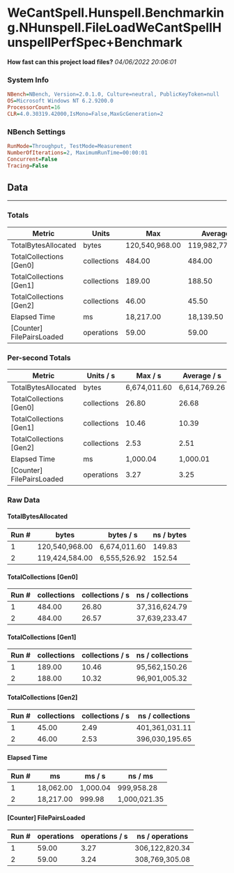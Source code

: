 ﻿# WeCantSpell.Hunspell.Benchmarking.NHunspell.FileLoadWeCantSpellHunspellPerfSpec+Benchmark
__How fast can this project load files?__
_04/06/2022 20:06:01_
### System Info
```ini
NBench=NBench, Version=2.0.1.0, Culture=neutral, PublicKeyToken=null
OS=Microsoft Windows NT 6.2.9200.0
ProcessorCount=16
CLR=4.0.30319.42000,IsMono=False,MaxGcGeneration=2
```

### NBench Settings
```ini
RunMode=Throughput, TestMode=Measurement
NumberOfIterations=2, MaximumRunTime=00:00:01
Concurrent=False
Tracing=False
```

## Data
-------------------

### Totals
|          Metric |           Units |             Max |         Average |             Min |          StdDev |
|---------------- |---------------- |---------------- |---------------- |---------------- |---------------- |
|TotalBytesAllocated |           bytes |  120,540,968.00 |  119,982,776.00 |  119,424,584.00 |      789,402.70 |
|TotalCollections [Gen0] |     collections |          484.00 |          484.00 |          484.00 |            0.00 |
|TotalCollections [Gen1] |     collections |          189.00 |          188.50 |          188.00 |            0.71 |
|TotalCollections [Gen2] |     collections |           46.00 |           45.50 |           45.00 |            0.71 |
|    Elapsed Time |              ms |       18,217.00 |       18,139.50 |       18,062.00 |          109.60 |
|[Counter] FilePairsLoaded |      operations |           59.00 |           59.00 |           59.00 |            0.00 |

### Per-second Totals
|          Metric |       Units / s |         Max / s |     Average / s |         Min / s |      StdDev / s |
|---------------- |---------------- |---------------- |---------------- |---------------- |---------------- |
|TotalBytesAllocated |           bytes |    6,674,011.60 |    6,614,769.26 |    6,555,526.92 |       83,781.32 |
|TotalCollections [Gen0] |     collections |           26.80 |           26.68 |           26.57 |            0.16 |
|TotalCollections [Gen1] |     collections |           10.46 |           10.39 |           10.32 |            0.10 |
|TotalCollections [Gen2] |     collections |            2.53 |            2.51 |            2.49 |            0.02 |
|    Elapsed Time |              ms |        1,000.04 |        1,000.01 |          999.98 |            0.04 |
|[Counter] FilePairsLoaded |      operations |            3.27 |            3.25 |            3.24 |            0.02 |

### Raw Data
#### TotalBytesAllocated
|           Run # |           bytes |       bytes / s |      ns / bytes |
|---------------- |---------------- |---------------- |---------------- |
|               1 |  120,540,968.00 |    6,674,011.60 |          149.83 |
|               2 |  119,424,584.00 |    6,555,526.92 |          152.54 |

#### TotalCollections [Gen0]
|           Run # |     collections | collections / s |ns / collections |
|---------------- |---------------- |---------------- |---------------- |
|               1 |          484.00 |           26.80 |   37,316,624.79 |
|               2 |          484.00 |           26.57 |   37,639,233.47 |

#### TotalCollections [Gen1]
|           Run # |     collections | collections / s |ns / collections |
|---------------- |---------------- |---------------- |---------------- |
|               1 |          189.00 |           10.46 |   95,562,150.26 |
|               2 |          188.00 |           10.32 |   96,901,005.32 |

#### TotalCollections [Gen2]
|           Run # |     collections | collections / s |ns / collections |
|---------------- |---------------- |---------------- |---------------- |
|               1 |           45.00 |            2.49 |  401,361,031.11 |
|               2 |           46.00 |            2.53 |  396,030,195.65 |

#### Elapsed Time
|           Run # |              ms |          ms / s |         ns / ms |
|---------------- |---------------- |---------------- |---------------- |
|               1 |       18,062.00 |        1,000.04 |      999,958.28 |
|               2 |       18,217.00 |          999.98 |    1,000,021.35 |

#### [Counter] FilePairsLoaded
|           Run # |      operations |  operations / s | ns / operations |
|---------------- |---------------- |---------------- |---------------- |
|               1 |           59.00 |            3.27 |  306,122,820.34 |
|               2 |           59.00 |            3.24 |  308,769,305.08 |


